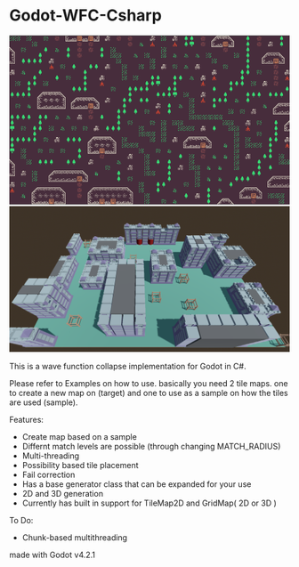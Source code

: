 # Godot-WFC-Csharp

![ScreenShot](./Screenshots/screenshot1.png)
![ScreenShot](./Screenshots/screenshot3D-1.png)

This is a wave function collapse implementation for Godot in C#.

Please refer to Examples on how to use. basically you need 2 tile maps. one to create a new map on (target) and one to use as a sample on how the tiles are used (sample).

Features:
- Create map based on a sample
- Differnt match levels are possible (through changing MATCH_RADIUS)
- Multi-threading
- Possibility based tile placement
- Fail correction
- Has a base generator class that can be expanded for your use
- 2D and 3D generation
- Currently has built in support for TileMap2D and GridMap( 2D or 3D )
  
To Do:
- Chunk-based multithreading

made with Godot v4.2.1
